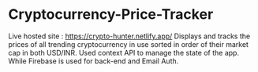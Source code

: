 # Cryptocurrency-Price-Tracker
Live hosted site : https://crypto-hunter.netlify.app/
Displays and tracks the prices of all trending cryptocurrency in use sorted in order of their market cap in both USD/INR. Used context API to manage the state of the app. While Firebase is used for back-end and Email Auth.
